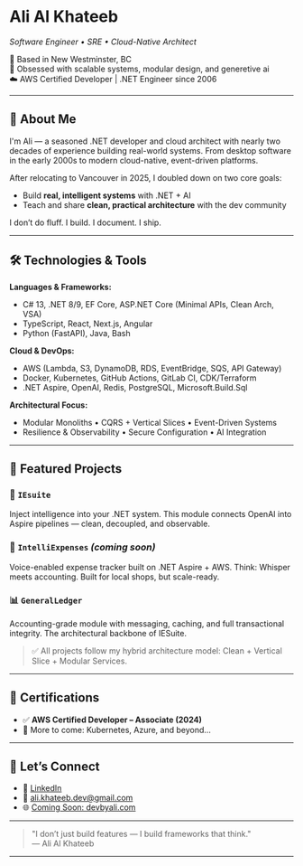 # Ali Al Khateeb  
*Software Engineer • SRE • Cloud-Native Architect*

📍 Based in New Westminster, BC  
🧠 Obsessed with scalable systems, modular design, and generetive ai  
☁️ AWS Certified Developer | .NET Engineer since 2006

---

## 👋 About Me

I'm Ali — a seasoned .NET developer and cloud architect with nearly two decades of experience building real-world systems. From desktop software in the early 2000s to modern cloud-native, event-driven platforms.

After relocating to Vancouver in 2025, I doubled down on two core goals:
- Build **real, intelligent systems** with .NET + AI
- Teach and share **clean, practical architecture** with the dev community

I don’t do fluff. I build. I document. I ship.

---

## 🛠️ Technologies & Tools

**Languages & Frameworks:**  
- C# 13, .NET 8/9, EF Core, ASP.NET Core (Minimal APIs, Clean Arch, VSA)  
- TypeScript, React, Next.js, Angular  
- Python (FastAPI), Java, Bash

**Cloud & DevOps:**  
- AWS (Lambda, S3, DynamoDB, RDS, EventBridge, SQS, API Gateway)  
- Docker, Kubernetes, GitHub Actions, GitLab CI, CDK/Terraform  
- .NET Aspire, OpenAI, Redis, PostgreSQL, Microsoft.Build.Sql

**Architectural Focus:**  
- Modular Monoliths • CQRS + Vertical Slices • Event-Driven Systems  
- Resilience & Observability • Secure Configuration • AI Integration

---

## 🔧 Featured Projects

### 🧠 `IEsuite`  
Inject intelligence into your .NET system. This module connects OpenAI into Aspire pipelines — clean, decoupled, and observable.

### 🧾 `IntelliExpenses` *(coming soon)*  
Voice-enabled expense tracker built on .NET Aspire + AWS. Think: Whisper meets accounting. Built for local shops, but scale-ready.

### 📊 `GeneralLedger`  
Accounting-grade module with messaging, caching, and full transactional integrity. The architectural backbone of IESuite.

> ✅ All projects follow my hybrid architecture model: Clean + Vertical Slice + Modular Services.

---

## 📜 Certifications

- ✅ **AWS Certified Developer – Associate (2024)**  
- 🎯 More to come: Kubernetes, Azure, and beyond...

---

## 🔗 Let’s Connect

- 🔗 [LinkedIn](https://www.linkedin.com/in/devbyali)
- 📧 ali.khateeb.dev@gmail.com
- 🌐 [Coming Soon: devbyali.com](https://github.com/devbyali)

---

> "I don’t just build features — I build frameworks that think."  
> — Ali Al Khateeb

---

